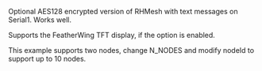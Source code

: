 Optional AES128 encrypted version of RHMesh with text messages on Serial1.  Works well.

Supports the FeatherWing TFT display, if the option is enabled.

This example supports two nodes, change N_NODES and modify nodeId to support up to 10 nodes.

